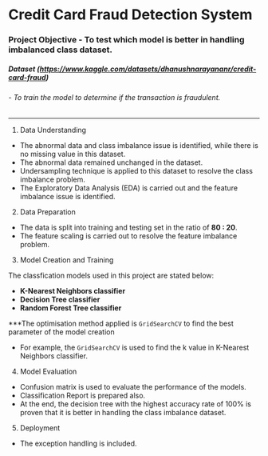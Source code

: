 # Credit Card Fraud Detection System  

### Project Objective - To test which model is better in handling imbalanced class dataset.

##### Dataset (https://www.kaggle.com/datasets/dhanushnarayananr/credit-card-fraud) 
###### - To train the model to determine if the transaction is fraudulent.  
---  
1. Data Understanding
- The abnormal data and class imbalance issue is identified, while there is no missing value in this dataset.
- The abnormal data remained unchanged in the dataset.
- Undersampling technique is applied to this dataset to resolve the class imbalance problem.
- The Exploratory Data Analysis (EDA) is carried out and the feature imbalance issue is identified.  

2. Data Preparation
- The data is split into training and testing set in the ratio of **80 : 20**.
- The feature scaling is carried out to resolve the feature imbalance problem.  

3. Model Creation and Training  

The classfication models used in this project are stated below:
- **K-Nearest Neighbors classifier**
- **Decision Tree classifier**
- **Random Forest Tree classifier**  

***The optimisation method applied is `GridSearchCV` to find the best parameter of the model creation
- For example, the `GridSearchCV` is used to find the k value in K-Nearest Neighbors classifier.  

4. Model Evaluation
- Confusion matrix is used to evaluate the performance of the models.
- Classification Report is prepared also.
- At the end, the decision tree with the highest accuracy rate of 100% is proven that it is better in handling the class imbalance dataset.  

5. Deployment
- The exception handling is included.
